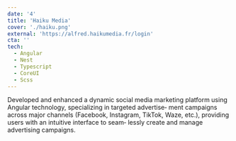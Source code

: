```yaml
---
date: '4'
title: 'Haiku Media'
cover: './haiku.png'
external: 'https://alfred.haikumedia.fr/login'
cta: ''
tech:
  - Angular
  - Nest
  - Typescript
  - CoreUI
  - Scss
---
```


Developed and enhanced a dynamic social media marketing platform using Angular technology, specializing in targeted advertise‑
ment campaigns across major channels (Facebook, Instagram, TikTok, Waze, etc.), providing users with an intuitive interface to seam‑
lessly create and manage advertising campaigns.
